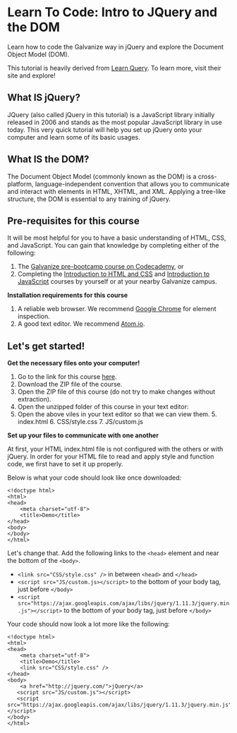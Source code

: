 # Learn To Code: Intro to JQuery and the DOM

Learn how to code the Galvanize way in jQuery and explore the Document Object Model (DOM).

This tutorial is heavily derived from [Learn Query](http://learn.jquery.com). To learn more, visit their site and explore!

## What IS jQuery?

JQuery (also called jQuery in this tutorial) is a JavaScript library initially released in 2006 and stands as the most popular JavaScript library in use today. This very quick tutorial will help you set up jQuery onto your computer and learn some of its basic usages. 

## What IS the DOM?

The Document Object Model (commonly known as the DOM) is a cross-platform, language-independent convention that allows you to communicate and interact with elements in HTML, XHTML, and XML. Applying a tree-like structure, the DOM is essential to any training of jQuery.

## Pre-requisites for this course

It will be most helpful for you to have a basic understanding of HTML, CSS, and JavaScript. You can gain that knowledge by completing either of the following:

1. The [Galvanize pre-bootcamp course on Codecademy](http://codecademy.com/galvanize), or
2. Completing the [Introduction to HTML and CSS](http://github.com/galvanizeOpenSource/learn-to-code-html-css) and [Introduction to JavaScript](http://github.com/galvanizeOpenSource/learn-to-code-javascript) courses by yourself or at your nearby Galvanize campus.

**Installation requirements for this course**

1. A reliable web browser. We recommend [Google Chrome](http://chrome.google.com) for element inspection.
2. A good text editor. We recommend [Atom.io](atom.io).

## Let's get started!

**Get the necessary files onto your computer!**

1. Go to the link for this course [here](http://github.com/galvanizeOpenSource/learn-to-code-jquery). 
2. Download the ZIP file of the course.
3. Open the ZIP file of this course (do not try to make changes without extraction).
4. Open the unzipped folder of this course in your text editor:
5. Open the above viles in your text editor so that we can view them.
     5. index.html
     6. CSS/style.css
     7. JS/custom.js

**Set up your files to communicate with one another**

At first, your HTML index.html file is not configured with the others or with jQuery. In order for your HTML file to read and apply style and function code, we first have to set it up properly.

Below is what your code should look like once downloaded:
```
<!doctype html>
<html>
<head>
    <meta charset="utf-8">
    <title>Demo</title>
</head>
<body>
</body>
</html>
```
Let's change that. Add the following links to the `<head>` element and near the bottom of the `<body>`.
- `<link src="CSS/style.css" />` in between `<head>` and `</head>`
- `<script src="JS/custom.js></script>` to the bottom of your body tag, just before `</body>`
- `<script src="https://ajax.googleapis.com/ajax/libs/jquery/1.11.3/jquery.min.js"></script>` to the bottom of your body tag, just before `</body>`

Your code should now look a lot more like the following:
```
<!doctype html>
<html>
<head>
    <meta charset="utf-8">
    <title>Demo</title>
    <link src="CSS/style.css" />
</head>
<body>
    <a href="http://jquery.com/">jQuery</a>
   <script src="JS/custom.js"></script>
   <script src="https://ajax.googleapis.com/ajax/libs/jquery/1.11.3/jquery.min.js"></script>
</body>
</html>
```



